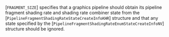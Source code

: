 [`FRAGMENT_SIZE`] specifies that a
graphics pipeline should obtain its pipeline fragment shading rate and
shading rate combiner state from the
[`PipelineFragmentShadingRateStateCreateInfoKHR`] structure and that
any state specified by the
[`PipelineFragmentShadingRateEnumStateCreateInfoNV`] structure
should be ignored.